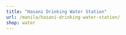 ```yaml
---
title: "Hasani Drinking Water Station"
url: /manila/hasani-drinking-water-station/
shop: water
---
```

